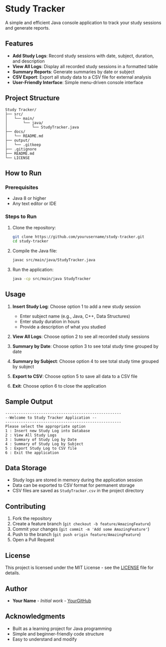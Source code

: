 # Study Tracker

A simple and efficient Java console application to track your study sessions and generate reports.

## Features

- **Add Study Logs**: Record study sessions with date, subject, duration, and description
- **View All Logs**: Display all recorded study sessions in a formatted table
- **Summary Reports**: Generate summaries by date or subject
- **CSV Export**: Export all study data to a CSV file for external analysis
- **User-Friendly Interface**: Simple menu-driven console interface

## Project Structure

```
Study Tracker/
├── src/
│   └── main/
│       └── java/
│           └── StudyTracker.java
├── docs/
│   └── README.md
├── output/
│   └── .gitkeep
├── .gitignore
├── README.md
└── LICENSE
```

## How to Run

### Prerequisites
- Java 8 or higher
- Any text editor or IDE

### Steps to Run
1. Clone the repository:
   ```bash
   git clone https://github.com/yourusername/study-tracker.git
   cd study-tracker
   ```

2. Compile the Java file:
   ```bash
   javac src/main/java/StudyTracker.java
   ```

3. Run the application:
   ```bash
   java -cp src/main/java StudyTracker
   ```

## Usage

1. **Insert Study Log**: Choose option 1 to add a new study session
   - Enter subject name (e.g., Java, C++, Data Structures)
   - Enter study duration in hours
   - Provide a description of what you studied

2. **View All Logs**: Choose option 2 to see all recorded study sessions

3. **Summary by Date**: Choose option 3 to see total study time grouped by date

4. **Summary by Subject**: Choose option 4 to see total study time grouped by subject

5. **Export to CSV**: Choose option 5 to save all data to a CSV file

6. **Exit**: Choose option 6 to close the application

## Sample Output

```
----------------------------------------------------
--Welcome to Study Tracker Application --
----------------------------------------------------
Please select the appropriate option
1 : Insert new Study Log into Database
2 : View All Study Logs
3 : Summary of Study Log by Date
4 : Summary of Study Log by Subject
5 : Export Study Log to CSV file
6 : Exit the application
```

## Data Storage

- Study logs are stored in memory during the application session
- Data can be exported to CSV format for permanent storage
- CSV files are saved as `StudyTracker.csv` in the project directory

## Contributing

1. Fork the repository
2. Create a feature branch (`git checkout -b feature/AmazingFeature`)
3. Commit your changes (`git commit -m 'Add some AmazingFeature'`)
4. Push to the branch (`git push origin feature/AmazingFeature`)
5. Open a Pull Request

## License

This project is licensed under the MIT License - see the [LICENSE](LICENSE) file for details.

## Author

- **Your Name** - *Initial work* - [YourGitHub](https://github.com/yourusername)

## Acknowledgments

- Built as a learning project for Java programming
- Simple and beginner-friendly code structure
- Easy to understand and modify 